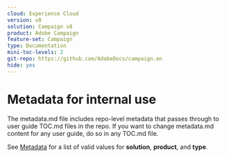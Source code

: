 ```yaml
---
cloud: Experience Cloud
version: v8
solution: Campaign v8
product: Adobe Campaign
feature-set: Campaign
type: Documentation
mini-toc-levels: 2
git-repo: https://github.com/AdobeDocs/campaign.en
hide: yes
---
```


# Metadata for internal use

The metadata.md file includes repo-level metadata that passes through to user guide TOC.md files in the repo. If you want to change metadata.md content for any user guide, do so in any TOC.md file.

See [Metadata](https://experienceleague.adobe.com/docs/authoring-guide-exl/using/editing/user-guide-setup/metadata.html?lang=en) for a list of valid values for **solution**, **product**, and **type**.
